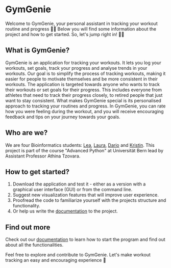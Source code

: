 # GymGenie
Welcome to GymGenie, your personal assistant in tracking your workout routine and progress 🏋️‍♀️ Below you will find some information about the project and how to get started. So, let's jump right in! 🏃‍♂️

## What is GymGenie?
GymGenie is an application for tracking your workouts. It lets you log your workouts, set goals, track your progress and analyse trends in your workouts. Our goal is to simplify the process of tracking workouts, making it easier for people to motivate themselves and be more consistent in their workouts. The application is targeted towards anyone who wants to track their workouts or set goals for their progress. This includes everyone from athletes that need to track their progress closely, to retired people that just want to stay consistent. What makes GymGenie special is its personalised approach to tracking your routines and progress. In GymGenie, you can rate how you were feeling during the workout, and you will receive encouraging feedback and tips on your journey towards your goals. 

## Who are we?
We are four Bioinformatics students: [Lea](https://github.com/leaf185), [Laura](https://github.com/lfercer), [Dario](https://github.com/ddd42-star) and [Kristin](https://github.com/kristinwo). This project is part of the course "Advanced Python" at Universität Bern lead by Assistant Professor Athina Tzovara.

## How to get started?
1. Download the application and test it - either as a version with a graphical user interface (GUI) or from the command line.
2. Suggest new visualization features that will improve user experience.
3. Proofread the code to familiarize yourself with the projects structure and functionality.
4. Or help us write the [documentation](https://github.com/ddd42-star/fitnessTracker/tree/main/docs) to the project.

## Find out more
Check out our [documentation](https://github.com/ddd42-star/fitnessTracker/tree/main/docs) to learn how to start the program and find out about all the functionalities.

Feel free to explore and contribute to GymGenie. Let's make workout tracking an easy and encouraging experience 💪